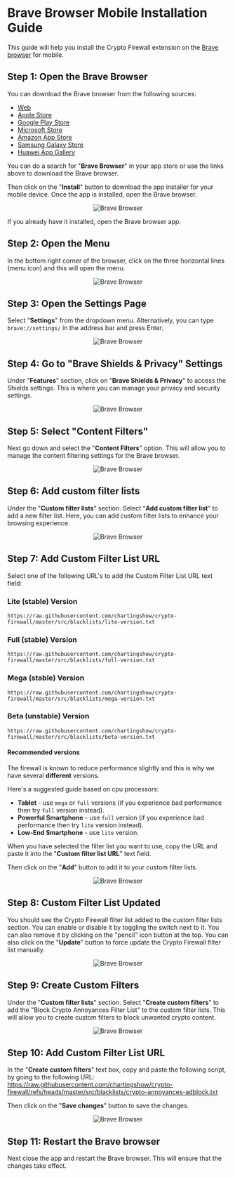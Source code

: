# Brave Browser Mobile Installation Guide

This guide will help you install the Crypto Firewall extension on the [Brave browser](https://brave.com/download/) for mobile.

## Step 1: Open the Brave Browser

You can download the Brave browser from the following sources:

- [Web](https://brave.com/download/)
- [Apple Store](https://apps.apple.com/us/app/brave-browser-search-engine/id1052879175)
- [Google Play Store](https://play.google.com/store/apps/details?id=com.brave.browser&hl=en_US)
- [Microsoft Store](https://www.microsoft.com/en-us/p/brave-private-browser/9nblggh3v0j4?activetab=pivot:overviewtab)
- [Amazon App Store](https://www.amazon.com/Brave-Private-Browser-Search-Engine/dp/B08K3QZ5X8)
- [Samsung Galaxy Store](https://galaxystore.samsung.com/detail/com.brave.browser)
- [Huawei App Gallery](https://appgallery.huawei.com/#/app/C101007195)

You can do a search for "**Brave Browser**" in your app store or use the links above to download the Brave browser.

Then click on the "**Install**" button to download the app installer for your mobile device. Once the app is installed, open the Brave browser.

<p align="center"><img src="https://github.com/chartingshow/crypto-firewall/blob/master/assets/images/brave-browser/mobile/1.jpg" alt="Brave Browser" /></p>

If you already have it installed, open the Brave browser app.

## Step 2: Open the Menu

In the bottom right corner of the browser, click on the three horizontal lines (menu icon) and this will open the menu.

<p align="center"><img src="https://github.com/chartingshow/crypto-firewall/blob/master/assets/images/brave-browser/mobile/2.jpg" alt="Brave Browser" /></p>

## Step 3: Open the Settings Page

Select "**Settings**" from the dropdown menu. Alternatively, you can type `brave://settings/` in the address bar and press Enter.

<p align="center"><img src="https://github.com/chartingshow/crypto-firewall/blob/master/assets/images/brave-browser/mobile/3.jpg" alt="Brave Browser" /></p>

## Step 4: Go to "Brave Shields & Privacy" Settings

Under "**Features**" section, click on "**Brave Shields & Privacy**" to access the Shields settings. This is where you can manage your privacy and security settings.

<p align="center"><img src="https://github.com/chartingshow/crypto-firewall/blob/master/assets/images/brave-browser/mobile/4.jpg" alt="Brave Browser" /></p>

## Step 5: Select "Content Filters"

Next go down and select the "**Content Filters**" option. This will allow you to manage the content filtering settings for the Brave browser.

<p align="center"><img src="https://github.com/chartingshow/crypto-firewall/blob/master/assets/images/brave-browser/mobile/5.jpg" alt="Brave Browser" /></p>

## Step 6: Add custom filter lists

Under the "**Custom filter lists**" section. Select "**Add custom filter list**" to add a new filter list. Here, you can add custom filter lists to enhance your browsing experience.

<p align="center"><img src="https://github.com/chartingshow/crypto-firewall/blob/master/assets/images/brave-browser/mobile/6.jpg" alt="Brave Browser" /></p>

## Step 7: Add Custom Filter List URL

Select one of the following URL's to add the Custom Filter List URL text field:

### Lite (stable) Version

```
https://raw.githubusercontent.com/chartingshow/crypto-firewall/master/src/blacklists/lite-version.txt
```

### Full (stable) Version

```
https://raw.githubusercontent.com/chartingshow/crypto-firewall/master/src/blacklists/full-version.txt
```

### Mega (stable) Version

```
https://raw.githubusercontent.com/chartingshow/crypto-firewall/master/src/blacklists/mega-version.txt
```

### Beta (unstable) Version

```
https://raw.githubusercontent.com/chartingshow/crypto-firewall/master/src/blacklists/beta-version.txt
```

#### Recommended versions

The firewall is known to reduce performance slightly and this is why we have several **different** versions.

Here's a suggested guide based on cpu processors:

- **Tablet** - use `mega` or `full` versions (if you experience bad performance then try `full` version instead).
- **Powerful Smartphone** - use `full` version (if you experience bad performance then try `lite` version instead).
- **Low-End Smartphone** - use `lite` version.

When you have selected the filter list you want to use, copy the URL and paste it into the "**Custom filter list URL**" text field.

Then click on the "**Add**" button to add it to your custom filter lists.

<p align="center"><img src="https://github.com/chartingshow/crypto-firewall/blob/master/assets/images/brave-browser/mobile/7.jpg" alt="Brave Browser" /></p>

## Step 8: Custom Filter List Updated

You should see the Crypto Firewall filter list added to the custom filter lists section. You can enable or disable it by toggling the switch next to it. You can also remove it by clicking on the "pencil" icon button at the top. You can also click on the "**Update**" button to force update the Crypto Firewall filter list manually.

<p align="center"><img src="https://github.com/chartingshow/crypto-firewall/blob/master/assets/images/brave-browser/mobile/8.jpg" alt="Brave Browser" /></p>

## Step 9: Create Custom Filters

Under the "**Custom filter lists**" section. Select "**Create custom filters**" to add the "Block Crypto Annoyances Filter List" to the custom filter lists. This will allow you to create custom filters to block unwanted crypto content.

<p align="center"><img src="https://github.com/chartingshow/crypto-firewall/blob/master/assets/images/brave-browser/mobile/10.jpg" alt="Brave Browser" /></p>

## Step 10: Add Custom Filter List URL

In the "**Create custom filters**" text box, copy and paste the following script, by going to the following URL: https://raw.githubusercontent.com/chartingshow/crypto-firewall/refs/heads/master/src/blacklists/crypto-annoyances-adblock.txt

Then click on the "**Save changes**" button to save the changes.

<p align="center"><img src="https://github.com/chartingshow/crypto-firewall/blob/master/assets/images/brave-browser/mobile/11.jpg" alt="Brave Browser" /></p>

## Step 11: Restart the Brave browser

Next close the app and restart the Brave browser. This will ensure that the changes take effect.
